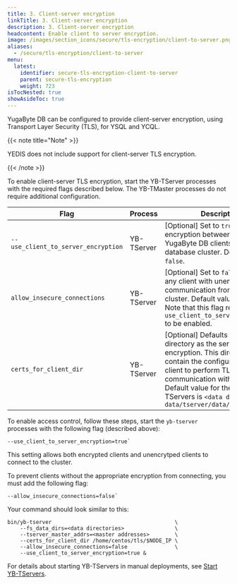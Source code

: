 ```yaml
---
title: 3. Client-server encryption
linkTitle: 3. Client-server encryption
description: 3. Client-server encryption
headcontent: Enable client to server encryption.
image: /images/section_icons/secure/tls-encryption/client-to-server.png
aliases:
  - /secure/tls-encryption/client-to-server
menu:
  latest:
    identifier: secure-tls-encryption-client-to-server
    parent: secure-tls-encryption
    weight: 723
isTocNested: true
showAsideToc: true
---
```


YugaByte DB can be configured to provide client-server encryption, using Transport Layer Security (TLS), for YSQL and YCQL.

{{< note title="Note" >}}

YEDIS does not include support for client-server TLS encryption.

{{< /note >}}

To enable client-server TLS encryption, start the YB-TServer processes with the required flags described below. The YB-TMaster processes do not require additional configuration.

Flag                                 | Process    | Description                  |
-------------------------------------|--------------------------|------------------------------|
`--use_client_to_server_encryption`  | YB-TServer | [Optional] Set to `true` to enable encryption between the various YugaByte DB clients and the database cluster. Default value is `false`. |
`allow_insecure_connections`         | YB-TServer | [Optional] Set to `false` to disallow any client with unencrypted communication from joining this cluster. Default value is `true`. Note that this flag requires `use_client_to_server_encryption` to be enabled. |
`certs_for_client_dir`               | YB-TServer | [Optional] Defaults to the same directory as the server to server encryption. This directory should contain the configuration for the client to perform TLS communication with the cluster. Default value for the YB-TServers is `<data drive>/yb-data/tserver/data/certs`  |

To enable access control, follow these steps, start the `yb-tserver` processes with the following flag (described above):
  
```
--use_client_to_server_encryption=true`
```

This setting allows both encrypted clients and unencrytped clients to connect to the cluster.

To prevent clients without the appropriate encryption from connecting, you must add the following flag:

```
--allow_insecure_connections=false`
```

Your command should look similar to this:

```
bin/yb-tserver                                       \
    --fs_data_dirs=<data directories>                \
    --tserver_master_addrs=<master addresses>        \
    --certs_for_client_dir /home/centos/tls/$NODE_IP \
    --allow_insecure_connections=false               \
    --use_client_to_server_encryption=true &
```

For details about starting YB-TServers in manual deployments, see [Start YB-TServers](../../../deploy/manual-deployment/start-tservers/).
